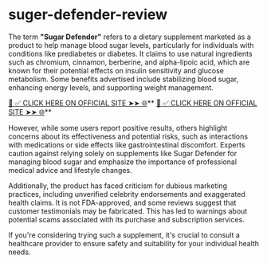 # suger-defender-review
The term **"Sugar Defender"** refers to a dietary supplement marketed as a product to help manage blood sugar levels, particularly for individuals with conditions like prediabetes or diabetes. It claims to use natural ingredients such as chromium, cinnamon, berberine, and alpha-lipoic acid, which are known for their potential effects on insulin sensitivity and glucose metabolism. Some benefits advertised include stabilizing blood sugar, enhancing energy levels, and supporting weight management.

[📌 ✅ CLICK HERE ON OFFICIAL SITE ➤➤ 🌐](https://tinyurl.com/SUGAR-DEFN)**
[📌 ✅ CLICK HERE ON OFFICIAL SITE ➤➤ 🌐](https://tinyurl.com/SUGAR-DEFN)**

However, while some users report positive results, others highlight concerns about its effectiveness and potential risks, such as interactions with medications or side effects like gastrointestinal discomfort. Experts caution against relying solely on supplements like Sugar Defender for managing blood sugar and emphasize the importance of professional medical advice and lifestyle changes.

Additionally, the product has faced criticism for dubious marketing practices, including unverified celebrity endorsements and exaggerated health claims. It is not FDA-approved, and some reviews suggest that customer testimonials may be fabricated. This has led to warnings about potential scams associated with its purchase and subscription services.

If you're considering trying such a supplement, it's crucial to consult a healthcare provider to ensure safety and suitability for your individual health needs.
